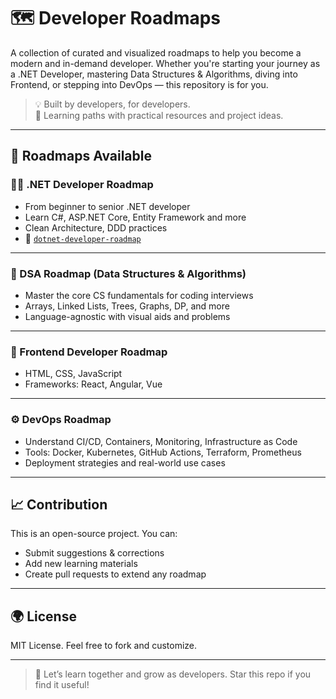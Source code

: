 # 🗺️ Developer Roadmaps

A collection of curated and visualized roadmaps to help you become a modern and in-demand developer. Whether you're starting your journey as a .NET Developer, mastering Data Structures & Algorithms, diving into Frontend, or stepping into DevOps — this repository is for you.

> 💡 Built by developers, for developers.  
> 🎯 Learning paths with practical resources and project ideas.

---

## 📌 Roadmaps Available

### 🧑‍💻 .NET Developer Roadmap
- From beginner to senior .NET developer
- Learn C#, ASP.NET Core, Entity Framework and more
- Clean Architecture, DDD practices
- 📂 [`dotnet-developer-roadmap`](./dotnet-developer-roadmap/README.md)

---

### 🧠 DSA Roadmap (Data Structures & Algorithms)
- Master the core CS fundamentals for coding interviews
- Arrays, Linked Lists, Trees, Graphs, DP, and more
- Language-agnostic with visual aids and problems


---

### 🎨 Frontend Developer Roadmap
- HTML, CSS, JavaScript
- Frameworks: React, Angular, Vue

---

### ⚙️ DevOps Roadmap
- Understand CI/CD, Containers, Monitoring, Infrastructure as Code
- Tools: Docker, Kubernetes, GitHub Actions, Terraform, Prometheus
- Deployment strategies and real-world use cases

---

## 📈 Contribution

This is an open-source project. You can:
- Submit suggestions & corrections
- Add new learning materials
- Create pull requests to extend any roadmap

---

## 🌍 License

MIT License. Feel free to fork and customize.

---

> 🚀 Let’s learn together and grow as developers. Star this repo if you find it useful!

